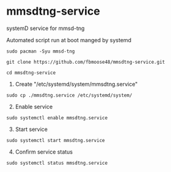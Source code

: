 # mmsdtng-service
systemD service for mmsd-tng

Automated script run at boot manged by systemd

`sudo pacman -Syu mmsd-tng`

`git clone https://github.com/fbmoose48/mmsdtng-service.git`

`cd mmsdtng-service`

1. Create "/etc/systemd/system/mmsdtng.service"

`sudo cp ./mmsdtng.service /etc/systemd/system/`

2. Enable service

`sudo systemctl enable mmsdtng.service`

3. Start service

`sudo systemctl start mmsdtng.service`

4. Confirm service status

`sudo systemctl status mmsdtng.service`


